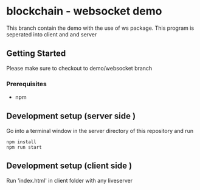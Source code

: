 # blockchain - websocket demo 
This branch contain the demo with the use of ws package. This program 
is seperated into client and and server 

## Getting Started
Please make sure to checkout to demo/websocket branch 
### Prerequisites 
* npm 


## Development setup (server side )
Go into a terminal window in the server directory of this repository and run 

```
npm install 
npm run start
``` 

## Development setup (client side )
Run 'index.html' in client folder with any liveserver